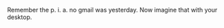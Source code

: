 <!--
id: 178662434
link: http://kevinisom.info/post/178662434/remember-the-p-i-a-no-gmail-was-yesterday-now
slug: remember-the-p-i-a-no-gmail-was-yesterday-now
date: Thu Sep 03 2009 20:41:57 GMT+1200 (NZST)
raw: {"blog_name":"kevinisom","id":178662434,"post_url":"http://kevinisom.info/post/178662434/remember-the-p-i-a-no-gmail-was-yesterday-now","slug":"remember-the-p-i-a-no-gmail-was-yesterday-now","type":"text","date":"2009-09-03 08:41:57 GMT","timestamp":1251967317,"state":"published","format":"html","reblog_key":"HQZtu6sc","tags":[],"short_url":"http://tmblr.co/Zw68YyAfYmY","highlighted":[],"feed_item":"http://twitter.com/kev_nz/statuses/3724917945","from_feed_id":"650289","note_count":0,"title":null,"body":"<p>Remember the p. i. a. no gmail was yesterday. Now imagine that with your desktop.</p>"}
publish: 2009-09-03
tags: 
title: null
-->


Remember the p. i. a. no gmail was yesterday. Now imagine that with your
desktop.


